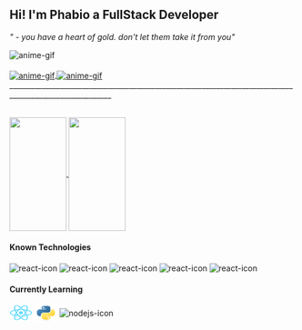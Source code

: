## Hi! I'm Phabio a FullStack Developer
_" - you have a heart of gold. don't let them take it from you"_
<div>
  <img align="center" width="700px" alt="anime-gif" src="https://i.pinimg.com/originals/4b/c7/39/4bc73947eac73aab60c381887072216e.gif">
</div>
<br><a href="https://www.linkedin.com/in/phabiodnz">
  <img align="center" alt="anime-gif" src="https://img.shields.io/badge/LinkedIn-0077B5?style=for-the-badge&logo=linkedin&logoColor=white">
</a>
<a href="https://www.linkedin.com/in/phabiodnz" style="inline">
  <img align="center" alt="anime-gif" src="https://img.shields.io/badge/Discord-7289DA?style=for-the-badge&logo=discord&logoColor=white">
</a><br>
__________________________________________________________________________________________________________

<br><a href="https://github.com/phabiodnz">
  <img height=200 width="100" align="center" src="https://github-readme-stats.vercel.app/api?username=Phabiodnz&show_icons=true&theme=dracula" />
</a>
<a href="https://github.com/phabiodnz">
  <img height=200 width="100" align="center" src="https://github-readme-stats.vercel.app/api/top-langs?username=Phabiodnz&layout=compact&langs_count=8&card_width=320&theme=dracula" />
</a>

<div>
    <h4>Known Technologies</h4>
    <img align="center" alt="react-icon" height="30" width="40" src="https://cdn.jsdelivr.net/gh/devicons/devicon@latest/icons/html5/html5-plain.svg" />
    <img align="center" alt="react-icon" height="30" width="40" src="https://cdn.jsdelivr.net/gh/devicons/devicon@latest/icons/css3/css3-plain.svg" />
    <img align="center" alt="react-icon" height="30" width="40" src="https://cdn.jsdelivr.net/gh/devicons/devicon@latest/icons/javascript/javascript-plain.svg" />
  <img align="center" alt="react-icon" height="30" width="40" src="https://cdn.jsdelivr.net/gh/devicons/devicon@latest/icons/azuresqldatabase/azuresqldatabase-original.svg" />         
  <img align="center" alt="react-icon" height="30" width="40" align="center" alt="react-icon" height="30" width="40" src="https://cdn.jsdelivr.net/gh/devicons/devicon@latest/icons/java/java-original.svg" />
</div>

<div style='inline-block'>
  <h4>Currently Learning</h4>
  <img align="center" alt="react-icon" height="30" width="40" src="https://raw.githubusercontent.com/devicons/devicon/master/icons/react/react-original.svg">
  <img align="center" alt="python-icon" height="30" width="40" src="https://raw.githubusercontent.com/devicons/devicon/master/icons/python/python-original.svg">
  <img align="center" alt="nodejs-icon" height="30" width="40" src="https://cdn.jsdelivr.net/gh/devicons/devicon@latest/icons/nodejs/nodejs-original.svg">
</div>
